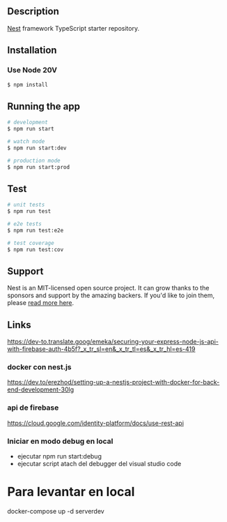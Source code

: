 ## Description

[Nest](https://github.com/nestjs/nest) framework TypeScript starter repository.

## Installation

### Use Node 20V

```bash
$ npm install
```

## Running the app

```bash
# development
$ npm run start

# watch mode
$ npm run start:dev

# production mode
$ npm run start:prod
```

## Test

```bash
# unit tests
$ npm run test

# e2e tests
$ npm run test:e2e

# test coverage
$ npm run test:cov
```

## Support

Nest is an MIT-licensed open source project. It can grow thanks to the sponsors and support by the amazing backers. If you'd like to join them, please [read more here](https://docs.nestjs.com/support).


## Links

https://dev-to.translate.goog/emeka/securing-your-express-node-js-api-with-firebase-auth-4b5f?_x_tr_sl=en&_x_tr_tl=es&_x_tr_hl=es-419


### docker con nest.js
https://dev.to/erezhod/setting-up-a-nestjs-project-with-docker-for-back-end-development-30lg


### api de firebase
https://cloud.google.com/identity-platform/docs/use-rest-api

### Iniciar en modo debug en local
- ejecutar npm run start:debug
- ejecutar script atach del debugger del visual studio code





# Para levantar en local
docker-compose up -d serverdev